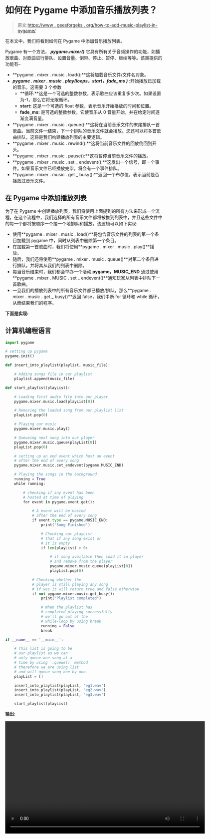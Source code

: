 # 如何在 Pygame 中添加音乐播放列表？

> 原文:[https://www . geesforgeks . org/how-to-add-music-playlist-in-pygame/](https://www.geeksforgeeks.org/how-to-add-music-playlist-in-pygame/)

在本文中，我们将看到如何在 Pygame 中添加音乐播放列表。

Pygame 有一个方法， ***pygame.mixer()*** 它具有所有关于音频操作的功能，如播放歌曲、对歌曲进行排队、设置音量、倒带、停止、暂停、继续等等。该类提供的功能有–

*   **pygame . mixer . music . load():**这将加载音乐文件/文件名对象。
*   ***pygame . mixer . music . play(loops，start，fade_ms )*** :开始播放已加载的音乐。这需要 3 个参数
    *   **循环:**这是一个可选的整数参数，表示歌曲应该重复多少次。如果设置为-1，那么它将无限循环。
    *   **start:** 这是一个可选的 float 参数，表示音乐开始播放的时间和位置。
    *   **fade_ms:** 是可选的整数参数。它使音乐从 0 音量开始，并在给定时间逐渐变满音量。
*   **pygame . mixer . music . queue():**这将在当前音乐文件的末尾排队一首歌曲。当前文件一结束，下一个排队的音乐文件就会播放。您还可以将多首歌曲排队，这将是我们构建播放列表的主要逻辑。
*   **pygame . mixer . music . rewind():**这将当前音乐文件的回放倒回到开头。
*   **pygame . mixer . music . pause():**这将暂停当前音乐文件的播放。
*   **pygame . mixer . music . set _ endevent():**这发出一个信号，即一个事件。如果音乐文件已经播放完毕，将会有一个事件排队。
*   **pygame . mixer . music . get _ busy():**返回一个布尔值，表示当前是否播放过音乐文件。

## 在 Pygame 中添加播放列表

为了在 Pygame 中创建播放列表，我们将使用上面提到的所有方法来形成一个流程，在这个流程中，我们选择的所有音乐文件都将被推到列表中，并且这些文件中的每一个都将按顺序一个接一个地排队和播放。该逻辑可以如下实现:

*   使用**pygame . mixer . music . load()**将包含音乐文件的列表的第一个条目加载到 pygame 中，同时从列表中删除第一个条目。
*   在加载第一首歌曲时，我们将使用**pygame . mixer . music . play()**播放。
*   随后，我们还将使用**pygame . mixer . music . queue()**对第二个条目进行排队，并将其从我们的列表中删除。
*   每当音乐结束时，我们都会举办一个活动 **pygame。MUSIC_END** 通过使用**pygame . mixer . MUSIC . set _ endevent()**通知玩家从列表中排队下一首歌曲。
*   一旦我们的播放列表中的所有音乐文件都已播放/排队，那么**pygame . mixer . music . get _ busy()**返回 false，我们中断 for 循环和 while 循环，从而结束我们的程序。

**下面是实现:**

## 计算机编程语言

```py
import pygame

# setting up pygame
pygame.init()

def insert_into_playlist(playlist, music_file):

    # Adding songs file in our playlist
    playlist.append(music_file)

def start_playlist(playList):

    # Loading first audio file into our player
    pygame.mixer.music.load(playList[0])

    # Removing the loaded song from our playlist list
    playList.pop(0)

    # Playing our music
    pygame.mixer.music.play()

    # Queueing next song into our player
    pygame.mixer.music.queue(playList[0])
    playList.pop(0)

    # setting up an end event which host an event
    # after the end of every song
    pygame.mixer.music.set_endevent(pygame.MUSIC_END)

    # Playing the songs in the background
    running = True
    while running:

        # checking if any event has been
        # hosted at time of playing
        for event in pygame.event.get():

            # A event will be hosted
            # after the end of every song
            if event.type == pygame.MUSIC_END:
                print('Song Finished')

                # Checking our playList
                # that if any song exist or
                # it is empty
                if len(playList) > 0:

                    # if song available then load it in player
                    # and remove from the player
                    pygame.mixer.music.queue(playList[0])
                    playList.pop(0)

            # Checking whether the 
            # player is still playing any song
            # if yes it will return true and false otherwise
            if not pygame.mixer.music.get_busy():
                print("Playlist completed")

                # When the playlist has
                # completed playing successfully
                # we'll go out of the
                # while-loop by using break
                running = False
                break

if __name__ == '__main__':

    # This list is going to be
    # our playlist as we can
    # only queue one song at a
    # time by using `.queue()` method
    # therefore we are using list
    # and will queue song one by one.
    playList = []

    insert_into_playlist(playList, 'eg1.wav')
    insert_into_playlist(playList, 'eg2.wav')
    insert_into_playlist(playList, 'eg3.wav')

    start_playlist(playList)
```

**输出:**

<video class="wp-video-shortcode" id="video-641672-1" width="640" height="360" preload="metadata" controls=""><source type="video/mp4" src="https://media.geeksforgeeks.org/wp-content/uploads/20210708214827/pygame_playlist.mp4?_=1">[https://media.geeksforgeeks.org/wp-content/uploads/20210708214827/pygame_playlist.mp4](https://media.geeksforgeeks.org/wp-content/uploads/20210708214827/pygame_playlist.mp4)</video>